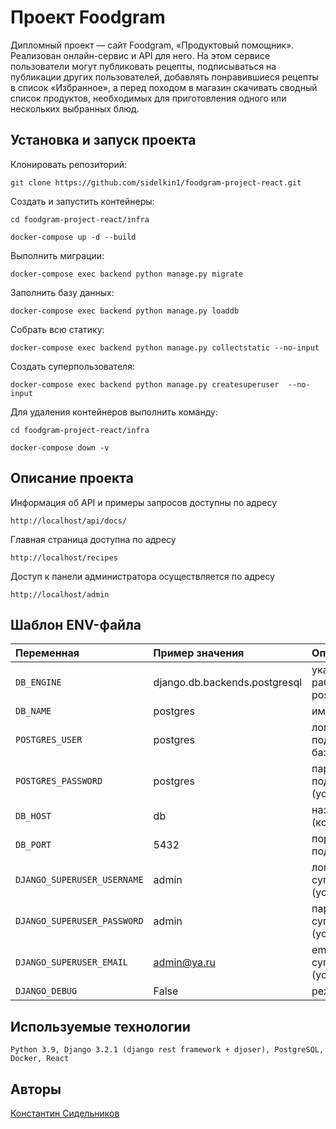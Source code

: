 # Проект Foodgram

Дипломный проект — сайт Foodgram, «Продуктовый помощник». Реализован онлайн-сервис и API для него. На этом сервисе пользователи могут публиковать рецепты, подписываться на публикации других пользователей, добавлять понравившиеся рецепты в список «Избранное», а перед походом в магазин скачивать сводный список продуктов, необходимых для приготовления одного или нескольких выбранных блюд.

## Установка и запуск проекта

Клонировать репозиторий:

```
git clone https://github.com/sidelkin1/foodgram-project-react.git

```

Cоздать и запустить контейнеры:

```
cd foodgram-project-react/infra

docker-compose up -d --build
```

Выполнить миграции:

```
docker-compose exec backend python manage.py migrate
```

Заполнить базу данных:

```
docker-compose exec backend python manage.py loaddb
```

Собрать всю статику:

```
docker-compose exec backend python manage.py collectstatic --no-input
```

Создать суперпользователя:

```
docker-compose exec backend python manage.py createsuperuser  --no-input
```

Для удаления контейнеров выполнить команду:

```
cd foodgram-project-react/infra

docker-compose down -v
```

## Описание проекта

Информация об API и примеры запросов доступны по адресу
```
http://localhost/api/docs/
```

Главная страница доступна по адресу
```
http://localhost/recipes
```

Доступ к панели администратора осуществляется по адресу
```
http://localhost/admin
```

## Шаблон ENV-файла

| Переменная  | Пример значения | Описание |
|:---|:---|:---|
| `DB_ENGINE` | django.db.backends.postgresql | указываем, что работаем с postgresql |
| `DB_NAME` | postgres | имя базы данных |
| `POSTGRES_USER` | postgres | логин для подключения к базе данных |
| `POSTGRES_PASSWORD` | postgres | пароль для подключения к БД (установите свой) |
| `DB_HOST` | db | название сервиса (контейнера) |
| `DB_PORT` | 5432 | порт для подключения к БД |
| `DJANGO_SUPERUSER_USERNAME` | admin | логин суперпользователя (установите свой) |
| `DJANGO_SUPERUSER_PASSWORD` | admin | пароль суперпользователя (установите свой) |
| `DJANGO_SUPERUSER_EMAIL` | admin@ya.ru | email суперпользователя (установите свой) |
| `DJANGO_DEBUG` | False | режим отладки |

## Используемые технологии

```
Python 3.9, Django 3.2.1 (django rest framework + djoser), PostgreSQL, Docker, React
```

## Авторы

[Константин Сидельников](https://github.com/sidelkin1)
